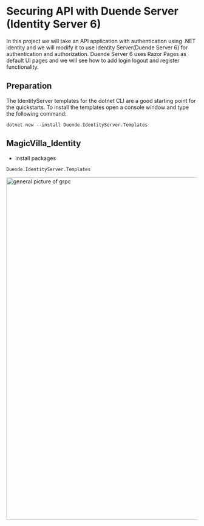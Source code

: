 # Securing API with Duende Server (Identity Server 6)

In this project we will take an API application with authentication using .NET identity and we will modify it to use Identity Server(Duende Server 6) for authentication and authorization. Duende Server 6 uses Razor Pages as default UI pages and we will see how to add login logout and register functionality.

## Preparation
The IdentityServer templates for the dotnet CLI are a good starting point for the quickstarts. To install the templates open a console window and type the following command:

```
dotnet new --install Duende.IdentityServer.Templates
```


## MagicVilla_Identity

- install packages
```
Duende.IdentityServer.Templates
```













<img src="/pictures/grpc.png" title="general picture of grpc"  width="900">

